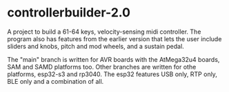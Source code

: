 # controllerbuilder-2.0
A project to build a 61-64 keys, velocity-sensing midi controller. The program also has features from the earlier version that lets the user include sliders and knobs, pitch and mod wheels, and a sustain pedal.

The "main" branch is written for AVR boards with the AtMega32u4 boards, SAM and SAMD platforms too. Other branches are written for othe platforms, esp32-s3 and rp3040. The esp32 features USB only, RTP only, BLE only and a combination of all.